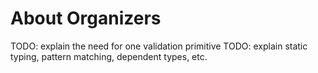 # About Organizers


TODO: explain the need for one validation primitive
TODO: explain static typing, pattern matching, dependent types, etc.
